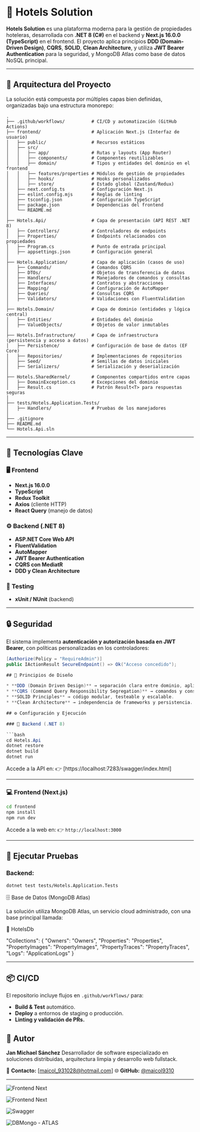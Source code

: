 # 🏨 Hotels Solution

**Hotels Solution** es una plataforma moderna para la gestión de propiedades hoteleras, desarrollada con **.NET 8 (C#)** en el backend y **Next.js 16.0.0 (TypeScript)** en el frontend.
El proyecto aplica principios **DDD (Domain-Driven Design)**, **CQRS**, **SOLID**, **Clean Architecture**, y utiliza **JWT Bearer Authentication** para la seguridad, y MongoDB Atlas como base de datos NoSQL principal.

---

## 🧩 Arquitectura del Proyecto

La solución está compuesta por múltiples capas bien definidas, organizadas bajo una estructura monorepo:

```
.
├── .github/workflows/          # CI/CD y automatización (GitHub Actions)
├── frontend/                   # Aplicación Next.js (Interfaz de usuario)
│   ├── public/                 # Recursos estáticos
│   ├── src/
│   │   ├── app/                # Rutas y layouts (App Router)
│   │   ├── components/         # Componentes reutilizables
│   │   ├── domain/             # Tipos y entidades del dominio en el frontend
│   │   ├── features/properties # Módulos de gestión de propiedades
│   │   ├── hooks/              # Hooks personalizados
│   │   ├── store/              # Estado global (Zustand/Redux)
│   ├── next.config.ts          # Configuración Next.js
│   ├── eslint.config.mjs       # Reglas de linting
│   ├── tsconfig.json           # Configuración TypeScript
│   ├── package.json            # Dependencias del frontend
│   └── README.md
│
├── Hotels.Api/                 # Capa de presentación (API REST .NET 8)
│   ├── Controllers/            # Controladores de endpoints
│   ├── Properties/             # Endpoints relacionados con propiedades
│   ├── Program.cs              # Punto de entrada principal
│   ├── appsettings.json        # Configuración general
│
├── Hotels.Application/         # Capa de aplicación (casos de uso)
│   ├── Commands/               # Comandos CQRS
│   ├── DTOs/                   # Objetos de transferencia de datos
│   ├── Handlers/               # Manejadores de comandos y consultas
│   ├── Interfaces/             # Contratos y abstracciones
│   ├── Mapping/                # Configuración de AutoMapper
│   ├── Queries/                # Consultas CQRS
│   ├── Validators/             # Validaciones con FluentValidation
│
├── Hotels.Domain/              # Capa de dominio (entidades y lógica central)
│   ├── Entities/               # Entidades del dominio
│   ├── ValueObjects/           # Objetos de valor inmutables
│
├── Hotels.Infrastructure/      # Capa de infraestructura (persistencia y acceso a datos)
│   ├── Persistence/            # Configuración de base de datos (EF Core)
│   ├── Repositories/           # Implementaciones de repositorios
│   ├── Seed/                   # Semillas de datos iniciales
│   ├── Serializers/            # Serialización y deserialización
│
├── Hotels.SharedKernel/        # Componentes compartidos entre capas
│   ├── DomainException.cs      # Excepciones del dominio
│   ├── Result.cs               # Patrón Result<T> para respuestas seguras
│
├── tests/Hotels.Application.Tests/
│   ├── Handlers/               # Pruebas de los manejadores
│
├── .gitignore
├── README.md
└── Hotels.Api.sln
```

---

## 🚀 Tecnologías Clave

### 🖥️ **Frontend**

* **Next.js 16.0.0**
* **TypeScript**
* **Redux Toolkit**
* **Axios** (cliente HTTP)
* **React Query** (manejo de datos)

### ⚙️ **Backend (.NET 8)**

* **ASP.NET Core Web API**
* **FluentValidation**
* **AutoMapper**
* **JWT Bearer Authentication**
* **CQRS con MediatR**
* **DDD y Clean Architecture**

### 🧪 **Testing**

* **xUnit / NUnit** (backend)

---

## 🔒 Seguridad

El sistema implementa **autenticación y autorización basada en JWT Bearer**, con políticas personalizadas en los controladores:

```csharp
[Authorize(Policy = "RequireAdmin")]
public IActionResult SecureEndpoint() => Ok("Acceso concedido");

## 🧠 Principios de Diseño

* **DDD (Domain Driven Design)** → separación clara entre dominio, aplicación, infraestructura y presentación.
* **CQRS (Command Query Responsibility Segregation)** → comandos y consultas gestionados por `MediatR`.
* **SOLID Principles** → código modular, testeable y escalable.
* **Clean Architecture** → independencia de frameworks y persistencia.

## ⚙️ Configuración y Ejecución

### 🧩 Backend (.NET 8)

```bash
cd Hotels.Api
dotnet restore
dotnet build
dotnet run
```

Accede a la API en:
👉 [https://localhost:7283/swagger/index.html]

---

### 💻 Frontend (Next.js)

```bash
cd frontend
npm install
npm run dev
```

Accede a la web en:
👉 `http://localhost:3000`

---

## 🧪 Ejecutar Pruebas

### Backend:

```bash
dotnet test tests/Hotels.Application.Tests
```

🗄️ Base de Datos (MongoDB Atlas)


La solución utiliza MongoDB Atlas, un servicio cloud administrado, con una base principal llamada:

🧱 HotelsDb

"Collections": { "Owners": "Owners", "Properties": "Properties", "PropertyImages": "PropertyImages", "PropertyTraces": "PropertyTraces", "Logs": "ApplicationLogs" }

---

## 📦 CI/CD

El repositorio incluye flujos en `.github/workflows/` para:

* **Build & Test** automático.
* **Deploy** a entornos de staging o producción.
* **Linting y validación de PRs.**


## 👥 Autor

**Jan Michael Sánchez**
Desarrollador de software especializado en soluciones distribuidas, arquitectura limpia y desarrollo web fullstack.

📧 **Contacto:** [[maicol_931028@hotmail.com](mailto:maicol_931028@hotmail.com)]
🌐 **GitHub:** [@maicol9310](https://github.com/maicol9310)

---

![Frontend Next](docs/images/image1.png)

![Frontend Next](docs/images/image2.png)

![Swagger](docs/images/image3.png)

![DBMongo - ATLAS](docs/images/image4.png)